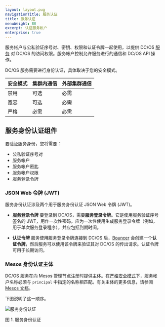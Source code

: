 ```yaml
---
layout: layout.pug
navigationTitle: 服务认证
title: 服务认证
menuWeight: 80
excerpt: 认证服务帐户
enterprise: true
---
```


服务帐户与公私验证序号对、密钥、权限和认证令牌一起使用，以提供 DC/OS [服务](/dcos/cn/1.11/overview/concepts/#dcos-service) 对 DC/OS 的访问权限。服务帐户控制允许服务进行的通信和 DC/OS API 操作。

DC/OS 服务需要进行身份认证，具体取决于您的安全模式。

| 安全模式 | 集群内通信 | 外部集群通信 |
|---------------|-----------------------|----------------------------|
| 禁用 | 可选 | 必需 |
| 宽容 | 可选 | 必需 |
| 严格 | 必需 | 必需 |

## 服务身份认证组件
要验证服务身份，您将需要：

- 公私验证序号对
- 服务帐户
- 服务帐户密匙
- 服务帐户权限
- 服务登录令牌

### JSON Web 令牌 (JWT)
服务身份认证涉及两个用于服务身份认证 JSON Web 令牌 (JWT)。

- **服务登录令牌** 要登录到 DC/OS，需要**服务登录令牌**。它是使用服务验证序号签名的 JWT，用作一次性密码。应为一次性使用生成服务登录令牌（例如，用于单次服务登录程序），并应包括到期时间。

- **认证令牌** 服务使用服务登录令牌连接到 DC/OS 后，[Bouncer](/dcos/cn/1.11/overview/architecture/components/#dcos-identity-and-access-manager-bouncer) 会创建一个**认证令牌**，然后服务可以使用该令牌来验证其对 DC/OS 的传出请求。认证令牌可用于长期访问。

### Mesos 身份认证主体
DC/OS 服务在向 Mesos 管理节点注册时提供主体。在[严格安全模式](/dcos/cn/1.11/security/ent/#security-modes)下，服务帐户名称必须与 `principal` 中指定的名称相匹配。有关主体的更多信息，请参阅 [Mesos 文档](http://mesos.apache.org/documentation/latest/authorization/)。

下图说明了这一顺序。

![服务身份认证](/dcos/cn/1.11/img/authn-service.png)

图 1. 服务身份认证
